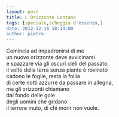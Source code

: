 ```yaml
---
layout: post
title: L'Orizzonte Lontano
tags: [speciale,scheggia d'essenza,]
date: 2012-12-16 18:14:00
author: pietro
---
```

Comincia ad impadronirsi di me<br/>un nuovo orizzonte deve avvicinarsi<br/>e spazzare via gli oscuri cieli del passato,<br/>il volto della terra senza piante è rovinato<br/>cadono le foglie, resta la follia<br/>di certe notti azzurre da passare in allegria,<br/>ma gli orizzonti chiamano<br/>dal fondo delle gole<br/>degli uomini che gridano<br/>il terrore muto, di chi morir non vuole.<br/><br/>
